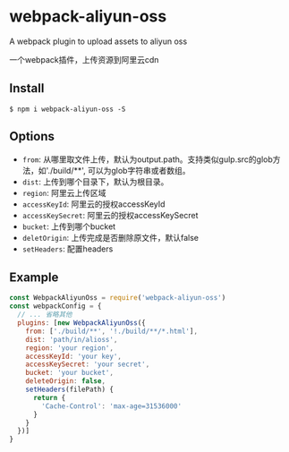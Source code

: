# webpack-aliyun-oss
A webpack plugin to upload assets to aliyun oss

一个webpack插件，上传资源到阿里云cdn

Install
------------------------
```shell
$ npm i webpack-aliyun-oss -S
```

Options
------------------------

- `from`: 从哪里取文件上传，默认为output.path。支持类似gulp.src的glob方法，如'./build/**', 可以为glob字符串或者数组。
- `dist`: 上传到哪个目录下，默认为根目录。
- `region`: 阿里云上传区域
- `accessKeyId`: 阿里云的授权accessKeyId
- `accessKeySecret`: 阿里云的授权accessKeySecret
- `bucket`: 上传到哪个bucket
- `deletOrigin`: 上传完成是否删除原文件，默认false
- `setHeaders`: 配置headers

Example
------------------------

```javascript
const WebpackAliyunOss = require('webpack-aliyun-oss')
const webpackConfig = {
  // ... 省略其他
  plugins: [new WebpackAliyunOss({
    from: ['./build/**', '!./build/**/*.html'],
    dist: 'path/in/alioss',
    region: 'your region',
    accessKeyId: 'your key',
    accessKeySecret: 'your secret',
    bucket: 'your bucket',
    deleteOrigin: false,
    setHeaders(filePath) {
      return {
        'Cache-Control': 'max-age=31536000'
      }
    }
  })]
}
```   

